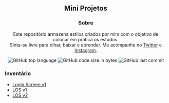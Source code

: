 <div align="center">
 
  <h2>Mini Projetos</h2>
  
</div>

<div align="center">
 
### Sobre
Este repositório armazena estilos criados por mim com o objetivo de colocar em prática os estudos.\
Sinta-se livre para olhar, baixar e aprender. Me acompanhe no [Twitter](https://twitter.com/trakkj) e [Instagram](https://instagram.com/trakkj).
 
 ![GitHub top language](https://img.shields.io/github/languages/top/jamesleme/miniprojetos?color=7C4DFF&label=CSS&logo=CSS3&style=flat-square)
 ![GitHub code size in bytes](https://img.shields.io/github/languages/code-size/jamesleme/miniprojetos?color=3D5AFE&logo=github&style=flat-square)
 ![GitHub last commit](https://img.shields.io/github/last-commit/jamesleme/miniprojetos?color=3D5AFE&logo=github&style=flat-square)

 </div>

### Inventário
- [Login Screen v1](https://jamesleme.github.io/miniprojetos/login-screen-v1)
- [LOS v1](https://jamesleme.github.io/miniprojetos/los-v1)
- [LOS v2](https://jamesleme.github.io/miniprojetos/los-v2/index/)
 
